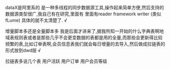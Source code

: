dataX是阿里系的 是一种多线程的同步数据源工具,操作起来简单方便,然后支持的数据源类型很广,我自己有在研究,里面有  里面有reader framework writer (类似fLume) 具体的就不太清楚了.   √

增量脚本多还是全量脚本多 
我是后面才进来了,据我所知一开始的什么字典表啊地域表规则表或者是那些几乎不会更变数据的表都是用的全量,而那些会更新得比较频繁的表,比如订单表啊,会员信息表我们就会每日增量的去导入,然后做成拉链表的形式放到dwd层 √


拉链表多说几个表 用户活跃  用户订单 用户会员等级  




